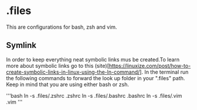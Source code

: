 # .files

This are configurations for bash, zsh and vim.

## Symlink
In order to keep everything neat symbolic links mus be created.To learn more about symbolic links go to this (site)[https://linuxize.com/post/how-to-create-symbolic-links-in-linux-using-the-ln-command/]. In the terminal run the following commands to forward the look up folder in your ".files" path.
Keep in mind that you are using either bash or zsh.

'''bash
ln -s .files/.zshrc .zshrc
ln -s .files/.bashrc .bashrc
ln -s .files/.vim .vim
'''

